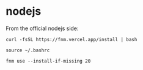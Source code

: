 # nodejs

From the official nodejs side:

```shell
curl -fsSL https://fnm.vercel.app/install | bash

source ~/.bashrc

fnm use --install-if-missing 20
```

